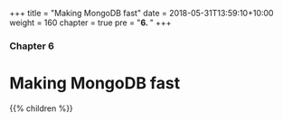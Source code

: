 +++
title = "Making MongoDB fast"
date = 2018-05-31T13:59:10+10:00
weight = 160
chapter = true
pre = "<b>6. </b>"
+++

### Chapter 6

# Making MongoDB fast

{{% children  %}}
